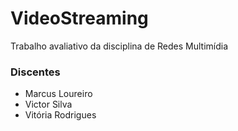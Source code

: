 # VideoStreaming

Trabalho avaliativo da disciplina de Redes Multimídia

### Discentes

- Marcus Loureiro
- Victor Silva
- Vitória Rodrigues